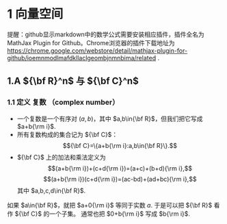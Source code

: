 # 1 向量空间

提醒：github显示markdown中的数学公式需要安装相应插件，插件全名为MathJax Plugin for Github。Chrome浏览器的插件下载地址为
https://chrome.google.com/webstore/detail/mathjax-plugin-for-github/ioemnmodlmafdkllaclgeombjnmnbima/related
.

## 1.A ${\bf R}^n$ 与 ${\bf C}^n$

### 1.1 定义 <font face="楷体">复数</font> （complex number）
- 一个<font face="楷体">复数</font>是一个有序对 $(a,b)$，其中 $a,b\in{\bf R}$，但我们把它写成 $a+b{\rm i}$.
- 所有复数构成的集合记为 ${\bf C}$：
  $${\bf C}=\{a+b{\rm i}:a,b\in{\bf R}\}.$$
- ${\bf C}$ 上的<font face="楷体">加法</font>和<font face="楷体">乘法</font>定义为
  $$(a+b{\rm i})+(c+d{\rm i})=(a+c)+(b+d){\rm i},$$
  $$(a+b{\rm i})(c+d{\rm i})=(ac-bd)+(ad+bc){\rm i},$$
  其中 $a,b,c,d\in{\bf R}$.

如果 $a\in{\bf R}$，就把 $a+0{\rm i}$ 等同于实数 $a$. 于是可以把 ${\bf R}$ 看作 ${\bf C}$ 的一个子集。
通常也把 $0+b{\rm i}$ 写成 $b{\rm i}$.
